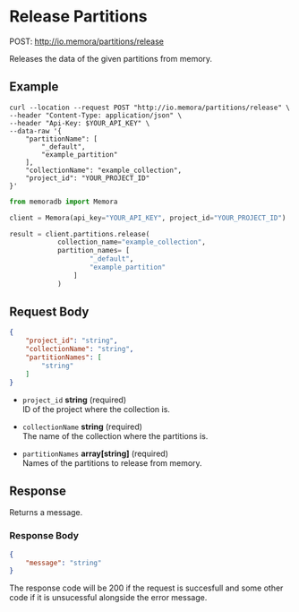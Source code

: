 # Release Partitions

POST: http://io.memora/partitions/release

Releases the data of the given partitions from memory.

## Example


```shell
curl --location --request POST "http://io.memora/partitions/release" \
--header "Content-Type: application/json" \
--header "Api-Key: $YOUR_API_KEY" \
--data-raw '{
    "partitionName": [
        "_default",
        "example_partition"
    ],
    "collectionName": "example_collection",
    "project_id": "YOUR_PROJECT_ID"
}'
```
```python
from memoradb import Memora

client = Memora(api_key="YOUR_API_KEY", project_id="YOUR_PROJECT_ID")

result = client.partitions.release(
            collection_name="example_collection",
            partition_names= [
                    "_default",
                    "example_partition"
                ]
            )
```
## Request Body

```json
{
    "project_id": "string",
    "collectionName": "string",
    "partitionNames": [
        "string"
    ]
}
```

- `project_id` __string__ (required)</br> ID of the project where the collection is.

- `collectionName` __string__ (required)</br>The name of the collection where the partitions is.

- `partitionNames` __array[string]__ (required)</br> Names of the partitions to release from memory.


## Response

Returns a message.

### Response Body

```json
{
    "message": "string"
}
```

The response code will be 200 if the request is succesfull and some other code if it is unsucessful alongside the error message.